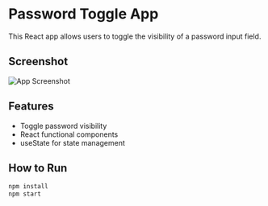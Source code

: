 #  Password Toggle App

This React app allows users to toggle the visibility of a password input field.

## Screenshot

![App Screenshot](assets/screenshot.png)


## Features
- Toggle password visibility
- React functional components
- useState for state management

##  How to Run

```bash
npm install
npm start
